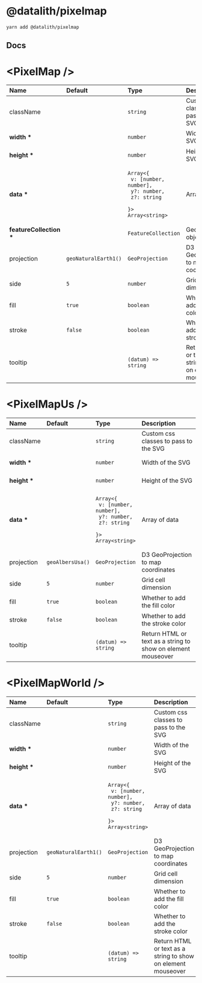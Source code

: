 # @datalith/pixelmap

```
yarn add @datalith/pixelmap
```

## Docs

# \<PixelMap \/>

| Name                        | Default                                    | Type                                                                                                              | Description                                                  |
| :-------------------------- | :----------------------------------------- | :---------------------------------------------------------------------------------------------------------------- | :----------------------------------------------------------- |
| className                   |                                            | <pre><code>string</code></pre>                                                                                    | Custom css classes to pass to the SVG                        |
| <b>width \*</b>             |                                            | <pre><code>number</code></pre>                                                                                    | Width of the SVG                                             |
| <b>height \*</b>            |                                            | <pre><code>number</code></pre>                                                                                    | Height of the SVG                                            |
| <b>data \*</b>              |                                            | <pre><code>Array<{<br> v: [number, number],<br> y?: number,<br> z?: string <br>}><br>Array\<string\></code></pre> | Array of data                                                |
| <b>featureCollection \*</b> |                                            | <pre><code>FeatureCollection</code></pre>                                                                         | GeoJson object                                               |
| projection                  | <pre><code>geoNaturalEarth1()</code></pre> | <pre><code>GeoProjection</code></pre>                                                                             | D3 GeoProjection to map coordinates                          |
| side                        | <pre><code>5</code></pre>                  | <pre><code>number</code></pre>                                                                                    | Grid cell dimension                                          |
| fill                        | <pre><code>true</code></pre>               | <pre><code>boolean</code></pre>                                                                                   | Whether to add the fill color                                |
| stroke                      | <pre><code>false</code></pre>              | <pre><code>boolean</code></pre>                                                                                   | Whether to add the stroke color                              |
| tooltip                     |                                            | <pre><code>(datum) => string</code></pre>                                                                         | Return HTML or text as a string to show on element mouseover |

# \<PixelMapUs \/>

| Name             | Default                                | Type                                                                                                              | Description                                                  |
| :--------------- | :------------------------------------- | :---------------------------------------------------------------------------------------------------------------- | :----------------------------------------------------------- |
| className        |                                        | <pre><code>string</code></pre>                                                                                    | Custom css classes to pass to the SVG                        |
| <b>width \*</b>  |                                        | <pre><code>number</code></pre>                                                                                    | Width of the SVG                                             |
| <b>height \*</b> |                                        | <pre><code>number</code></pre>                                                                                    | Height of the SVG                                            |
| <b>data \*</b>   |                                        | <pre><code>Array<{<br> v: [number, number],<br> y?: number,<br> z?: string <br>}><br>Array\<string\></code></pre> | Array of data                                                |
| projection       | <pre><code>geoAlbersUsa()</code></pre> | <pre><code>GeoProjection</code></pre>                                                                             | D3 GeoProjection to map coordinates                          |
| side             | <pre><code>5</code></pre>              | <pre><code>number</code></pre>                                                                                    | Grid cell dimension                                          |
| fill             | <pre><code>true</code></pre>           | <pre><code>boolean</code></pre>                                                                                   | Whether to add the fill color                                |
| stroke           | <pre><code>false</code></pre>          | <pre><code>boolean</code></pre>                                                                                   | Whether to add the stroke color                              |
| tooltip          |                                        | <pre><code>(datum) => string</code></pre>                                                                         | Return HTML or text as a string to show on element mouseover |

# \<PixelMapWorld \/>

| Name             | Default                                    | Type                                                                                                              | Description                                                  |
| :--------------- | :----------------------------------------- | :---------------------------------------------------------------------------------------------------------------- | :----------------------------------------------------------- |
| className        |                                            | <pre><code>string</code></pre>                                                                                    | Custom css classes to pass to the SVG                        |
| <b>width \*</b>  |                                            | <pre><code>number</code></pre>                                                                                    | Width of the SVG                                             |
| <b>height \*</b> |                                            | <pre><code>number</code></pre>                                                                                    | Height of the SVG                                            |
| <b>data \*</b>   |                                            | <pre><code>Array<{<br> v: [number, number],<br> y?: number,<br> z?: string <br>}><br>Array\<string\></code></pre> | Array of data                                                |
| projection       | <pre><code>geoNaturalEarth1()</code></pre> | <pre><code>GeoProjection</code></pre>                                                                             | D3 GeoProjection to map coordinates                          |
| side             | <pre><code>5</code></pre>                  | <pre><code>number</code></pre>                                                                                    | Grid cell dimension                                          |
| fill             | <pre><code>true</code></pre>               | <pre><code>boolean</code></pre>                                                                                   | Whether to add the fill color                                |
| stroke           | <pre><code>false</code></pre>              | <pre><code>boolean</code></pre>                                                                                   | Whether to add the stroke color                              |
| tooltip          |                                            | <pre><code>(datum) => string</code></pre>                                                                         | Return HTML or text as a string to show on element mouseover |
